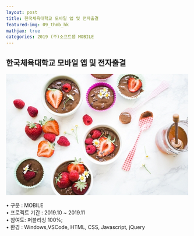 ```yaml
---
layout: post
title: 한국체육대학교 모바일 앱 및 전자출결
featured-img: 09_thmb_hk
mathjax: true
categories: 2019 (주)소프트잼 MOBILE
---
```


## 한국체육대학교 모바일 앱 및 전자출결

![00pudding](/images/00pudding.jpg)  

• 구분 : MOBILE  
• 프로젝트 기간 : 2019.10 ~ 2019.11  
• 참여도: 퍼블리싱 100%;  
• 환경 : Windows,VSCode, HTML, CSS, Javascript, jQuery  


